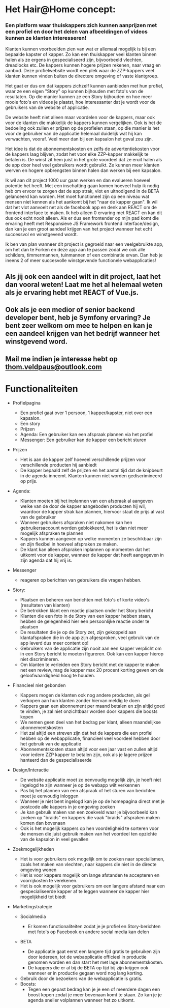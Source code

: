 # Het Hair@Home concept:

### Een platform waar thuiskappers zich kunnen aanprijzen met een profiel en door het delen van afbeeldingen of videos kunnen ze klanten interesseren!
Klanten kunnen voorbeelden zien van wat er allemaal mogelijk is bij een bepaalde kapster of kapper. Zo kan een thuiskapper veel klanten binnen halen als ze ergens
in gespecialiseerd zijn, bijvoorbeeld vlechten, dreadlocks etc. De kappers kunnen hogere prijzen rekenen, naar vraag en aanbod.
Deze profielwebsite wordt een plek waar de ZZP-kappers veel klanten kunnen vinden buiten de directere omgeving of vaste klantgroep.  

Het gaat er dus om dat kappers zichzelf kunnen aanbieden met hun profiel, waar ze een eigen "Story" op kunnen bijhouden met foto's van de resultaten.
Op die manier kunnen ze een Story bijhouden en hoe meer mooie foto's en videos je plaatst, hoe interessanter dat je wordt voor de gebruikers 
van de website of applicatie.
  
De website heeft niet alleen maar voordelen voor de kappers, maar ook voor de klanten die makkelijk de kappers kunnen vergelijken. Ook is het de bedoeling
ook zullen er prijzen op de profielen staan, op die manier is het voor de gebruiker van de applicatie helemaal duidelijk wat hij kan verwachten, vooraf. Veel 
meer dan bij een kapsalon het geval zou zijn.

Het idee is dat de abonnementskosten en zelfs de advertentiekosten voor de kappers laag blijven, zodat het voor elke ZZP-kapper 
makkelijk te betalen is. De winst zit hem juist in het grote voordeel dat ze eruit halen als de app door heel veel gebruikers wordt gebruikt. Ze kunnen meer klanten
werven en hogere opbrengsten binnen halen dan werken bij een kapsalon.

Ik wil aan dit project 1000 uur gaan werken en dan evalueren hoeveel potentie het heeft. Met een inschatting gaan komen hoeveel hulp ik nodig heb om ervoor te 
zorgen dat de app strak, vlot en uitnodigend in de BETA gelanceerd kan worden. Het moet functioneel zijn op een niveau wat mensen niet kennen als het aankomt bij
het "naar de kapper gaan". Ik wil dat het vlot aanvoelt net als de facebook app en denk aan REACT om de frontend interface te maken. Ik heb alleen 0 ervaring met 
REACT en kan dit dus ook echt nooit alleen. Als er dus een frontender op mijn pad komt die ervaring heeft met Responsieve JS Framework frontend interface/design,
dan kan je een groot aandeel krijgen van het project wanneer het echt successvol en winstgevend wordt.

Ik ben van plan wanneer dit project is gegroeid naar een veelgebruikte app, om het dan te Forken en deze app aan te passen zodat we ook alle schilders, timmermannen,
tuinmannen of een combinatie ervan. Dan heb je ineens 2 of meer succesvolle winstgevende functionele webapplicaties!

## Als jij ook een aandeel wilt in dit project, laat het dan vooral weten! Laat me het al helemaal weten als je ervaring hebt met REACT of Vue.js.
## Ook als je een medior of senior backend developer bent, heb je Symfony ervaring? Je bent zeer welkom om mee te helpen en kan je een aandeel krijgen van het bedrijf wanneer het winstgevend word.
## Mail me indien je interesse hebt op thom.veldpaus@outlook.com

# Functionaliteiten
* Profielpagina
    - Een profiel gaat over 1 persoon, 1 kapper/kapster, niet over een kapsalon.
    - Een story
    - Prijzen
    - Agenda: Een gebruiker kan een afspraak plannen via het profiel
    - Messenger: Een gebruiker kan de kapper een bericht sturen
    
* Prijzen
    - Het is aan de kapper zelf hoeveel verschillende prijzen voor verschillende producten hij aanbiedt
    - De kapper bepaald zelf de prijzen en het aantal tijd dat de knipbeurt in de agenda inneemt. Klanten kunnen niet worden gediscrimineerd op prijs. 
    
* Agenda:
    - Klanten moeten bij het inplannen van een afspraak al aangeven welke van de door de kapper aangeboden producten hij wil, waardoor de kapper strak kan plannen, hiervoor staat de prijs al vast van de gebruiker
    - Wanneer gebruikers afspraken niet nakomen kan hen gebruikersaccount worden geblokkeerd, het is dan niet meer mogelijk afspraken te plannen
    - Kappers kunnen aangeven op welke momenten ze beschikbaar zijn en zijn flexibel in hoeveel afspraken ze maken. 
    - De klant kan alleen afspraken inplannen op momenten dat het uitkomt voor de kapper, wanneer de kapper dat heeft aangegeven in zijn agenda dat hij vrij is.
    
* Messenger
    - reageren op berichten van gebruikers die vragen hebben.
    
* Story:
    - Plaatsen en beheren van berichten met foto's of korte video's (resultaten van klanten)
    - De betrokken klant een reactie plaatsen onder het Story bericht 
    - Klanten die een foto in de Story van een kapper hebben staan, hebben de gelegenheid hier een persoonlijke reactie onder te plaatsen
    - De resultaten die je op de Story zet, zijn gekoppeld aan klantafspraken die in de app zijn afgesproken, veel gebruik van de app leverd dus meer content op!
    - Gebruikers van de applicatie zijn nooit aan een kapper verplicht om in een Story bericht te moeten figureren. Ook kan een kapper hierop niet discrimineren. 
    - Om klanten te verleiden een Story bericht met de kapper te maken net een review, mag de kapper max 20 procent korting geven om de geloofwaardigheid hoog te houden.
    
* Financieel niet gebonden
    - Kappers mogen de klanten ook nog andere producten, als gel verkopen aan hun klanten zonder hiervan meldig te doen
    - Kappers gaan een abonnement per maand betalen en zijn altijd goed te vinden, je zal niet onzichtbaar worden door kappers die boosts kopen
    - We nemen geen deel van het bedrag per klant, alleen maandelijkse abonnementskosten 
    - Het zal altijd een streven zijn dat het de kappers die een profiel hebben op de webapplicatie, financieel veel voordeel hebben door het gebruik van de applicatie
    - Abonnementskosten staan altijd voor een jaar vast en zullen altijd voor iedere ZZP kapper te betalen zijn, ook als je lagere prijzen hanteerd dan de gespecialiseerde
        
* Design/Interactie
    - De website applicatie moet zo eenvoudig mogelijk zijn, je hoeft niet ingelogd te zijn wanneer je op de webapp wilt verkennen
    - Pas bij het plannen van een afspraak of het sturen van berichten moet je eenvoudig inloggen
    - Wanneer je niet bent ingelogd kan je op de homepagina direct met je postcode alle kappers in je omgeving zoeken
    - Je kan gebruik maken van een zoekveld waar je bijvoorbeeld kan zoeken op "braids" en kappers die vaak "braids" afspraken maken komen dan bovenaan
    - Ook is het mogelijk kappers op hen voordeligheid te sorteren voor de mensen die juist gebruik maken van het voordeel ten opzichte van de kapsalon in veel gevallen

* Zoekmogelijkheden
    - Het is voor gebruikers ook mogelijk om te zoeken naar specialismen, zoals het maken van vlechten, naar kappers die niet in de directe omgeving wonen
    - Het is voor kappers mogelijk om lange afstanden te accepteren en voorrijkosten te verekenen.
    - Het is ook mogelijk voor gebruikers om een langere afstand naar een gespecialiseerde kapper af te leggen wanneer de kapper hier mogelijkheid tot biedt
    
* Marketingstrategie
    * Socialmedia
        - Er komen functionaliteiten zodat je je profiel en Story-berichten met foto's op Facebook en andere social media kan delen
        
    * BETA
        - De applicatie gaat eerst een langere tijd gratis te gebruiken zijn door iedereen, tot de webapplicatie officieel in productie genomen worden en dan start het met lage abonnementskosten.
        - De kappers die er al bij de BETA op tijd bij zijn krijgen ook wanneer er in productie gegaan word nog lang korting.
    - Gebruik door de bezoekers van de webapplicatie is gratis.
    * Boosts:
        - Tegen een gepast bedrag kan je je een of meerdere dagen een boost kopen zodat je meer bovenaan komt te staan. Zo kan je je agenda sneller volplannen wanneer het zo uitkomt.
    